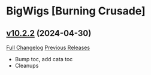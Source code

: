 # BigWigs [Burning Crusade]

## [v10.2.2](https://github.com/BigWigsMods/BigWigs_BurningCrusade/tree/v10.2.2) (2024-04-30)
[Full Changelog](https://github.com/BigWigsMods/BigWigs_BurningCrusade/compare/v10.2.1...v10.2.2) [Previous Releases](https://github.com/BigWigsMods/BigWigs_BurningCrusade/releases)

- Bump toc, add cata toc  
- Cleanups  
